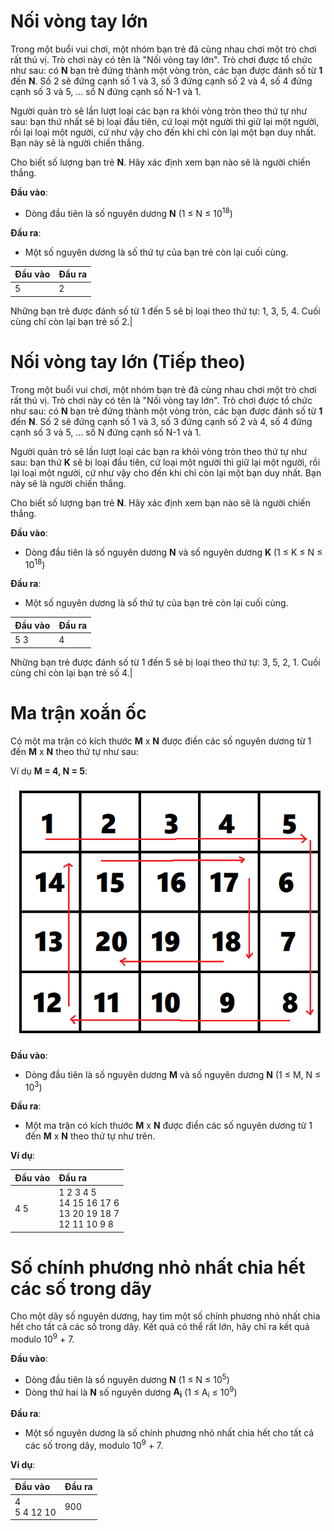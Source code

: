 # Nối vòng tay lớn

Trong một buổi vui chơi, một nhóm bạn trẻ đã cùng nhau chơi một trò chơi rất thú vị. Trò chơi này có tên là "Nối vòng tay lớn". Trò chơi được tổ chức như sau: có **N** bạn trẻ đứng thành một vòng tròn, các bạn được đánh số từ **1** đến **N**. Số 2 sẽ đứng cạnh số 1 và 3, số 3 đứng cạnh số 2 và 4, số 4 đứng cạnh số 3 và 5, ... số N đứng cạnh số N-1 và 1.

Người quản trò sẽ lần lượt loại các bạn ra khỏi vòng tròn theo thứ tự như sau: bạn thứ nhất sẽ bị loại đầu tiên, cứ loại một người thì giữ lại một người, rồi lại loại một người, cứ như vậy cho đến khi chỉ còn lại một bạn duy nhất. Bạn này sẽ là người chiến thắng.

Cho biết số lượng bạn trẻ **N**. Hãy xác định xem bạn nào sẽ là người chiến thắng.

**Đầu vào**:

- Dòng đầu tiên là số nguyên dương **N** (1 ≤ N ≤ 10<sup>18</sup>)

**Đầu ra**:

- Một số nguyên dương là số thứ tự của bạn trẻ còn lại cuối cùng.

|Đầu vào|Đầu ra|
|:---|:---|
|5|2|

Những bạn trẻ được đánh số từ 1 đến 5 sẽ bị loại theo thứ tự: 1, 3, 5, 4. Cuối cùng chỉ còn lại bạn trẻ số 2.|

# Nối vòng tay lớn (Tiếp theo)

Trong một buổi vui chơi, một nhóm bạn trẻ đã cùng nhau chơi một trò chơi rất thú vị. Trò chơi này có tên là "Nối vòng tay lớn". Trò chơi được tổ chức như sau: có **N** bạn trẻ đứng thành một vòng tròn, các bạn được đánh số từ **1** đến **N**. Số 2 sẽ đứng cạnh số 1 và 3, số 3 đứng cạnh số 2 và 4, số 4 đứng cạnh số 3 và 5, ... số N đứng cạnh số N-1 và 1.

Người quản trò sẽ lần lượt loại các bạn ra khỏi vòng tròn theo thứ tự như sau: bạn thứ **K** sẽ bị loại đầu tiên, cứ loại một người thì giữ lại một người, rồi lại loại một người, cứ như vậy cho đến khi chỉ còn lại một bạn duy nhất. Bạn này sẽ là người chiến thắng.

Cho biết số lượng bạn trẻ **N**. Hãy xác định xem bạn nào sẽ là người chiến thắng.

**Đầu vào**:

- Dòng đầu tiên là số nguyên dương **N** và số nguyên dương **K** (1 ≤ K ≤ N ≤ 10<sup>18</sup>)

**Đầu ra**:

- Một số nguyên dương là số thứ tự của bạn trẻ còn lại cuối cùng.

|Đầu vào|Đầu ra|
|:---|:---|
|5 3|4|

Những bạn trẻ được đánh số từ 1 đến 5 sẽ bị loại theo thứ tự: 3, 5, 2, 1. Cuối cùng chỉ còn lại bạn trẻ số 4.|

# Ma trận xoắn ốc

Có một ma trận có kích thước **M** x **N** được điền các số nguyên dương từ 1 đến **M** x **N** theo thứ tự như sau:

Ví dụ **M = 4, N = 5**:

![alt text](image.png)

**Đầu vào**:

- Dòng đầu tiên là số nguyên dương **M** và số nguyên dương **N** (1 ≤ M, N ≤ 10<sup>3</sup>)

**Đầu ra**:

- Một ma trận có kích thước **M** x **N** được điền các số nguyên dương từ 1 đến **M** x **N** theo thứ tự như trên.

**Ví dụ**:

|Đầu vào|Đầu ra|
|:---|:---|
|4 5|1 2 3 4 5<br>14 15 16 17 6<br>13 20 19 18 7<br>12 11 10 9 8|

# Số chính phương nhỏ nhất chia hết các số trong dãy

Cho một dãy số nguyên dương, hay tìm một số chính phương nhỏ nhất chia hết cho tất cả các số trong dãy. Kết quả có thể rất lớn, hãy chỉ ra kết quả modulo 10<sup>9</sup> + 7.

**Đầu vào**:

- Dòng đầu tiên là số nguyên dương **N** (1 ≤ N ≤ 10<sup>5</sup>)
- Dòng thứ hai là **N** số nguyên dương **A<sub>i</sub>** (1 ≤ A<sub>i</sub> ≤ 10<sup>9</sup>)

**Đầu ra**:

- Một số nguyên dương là số chính phương nhỏ nhất chia hết cho tất cả các số trong dãy, modulo 10<sup>9</sup> + 7.

**Ví dụ**:

|Đầu vào|Đầu ra|
|:---|:---|
|4<br> 5 4 12 10|900|